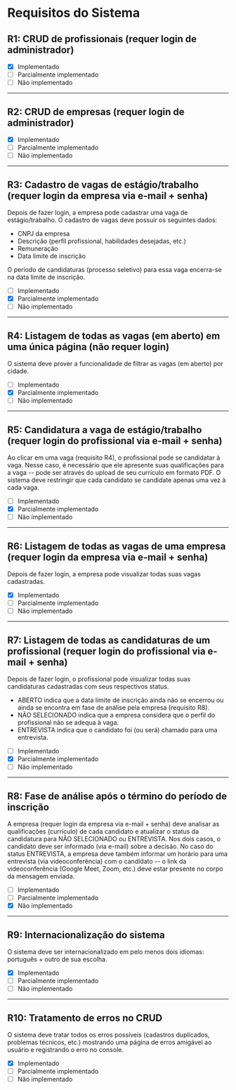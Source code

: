 # Requisitos do Sistema

## R1: CRUD de profissionais (requer login de administrador)
- [X] Implementado
- [ ] Parcialmente implementado
- [ ] Não implementado

---

## R2: CRUD de empresas (requer login de administrador)
- [X] Implementado
- [ ] Parcialmente implementado
- [ ] Não implementado

---

## R3: Cadastro de vagas de estágio/trabalho (requer login da empresa via e-mail + senha)
Depois de fazer login, a empresa pode cadastrar uma vaga de estágio/trabalho. O cadastro de vagas deve possuir os seguintes dados:
- CNPJ da empresa
- Descrição (perfil profissional, habilidades desejadas, etc.)
- Remuneração
- Data limite de inscrição

O período de candidaturas (processo seletivo) para essa vaga encerra-se na data limite de inscrição.
- [ ] Implementado
- [X] Parcialmente implementado
- [ ] Não implementado

---

## R4: Listagem de todas as vagas (em aberto) em uma única página (não requer login)
O sistema deve prover a funcionalidade de filtrar as vagas (em aberto) por cidade.
- [ ] Implementado
- [X] Parcialmente implementado
- [ ] Não implementado

---

## R5: Candidatura a vaga de estágio/trabalho (requer login do profissional via e-mail + senha)
Ao clicar em uma vaga (requisito R4), o profissional pode se candidatar à vaga. Nesse caso, é necessário que ele apresente suas qualificações para a vaga -- pode ser através do upload de seu currículo em formato PDF. O sistema deve restringir que cada candidato se candidate apenas uma vez à cada vaga.
- [ ] Implementado
- [X] Parcialmente implementado
- [ ] Não implementado

---

## R6: Listagem de todas as vagas de uma empresa (requer login da empresa via e-mail + senha)
Depois de fazer login, a empresa pode visualizar todas suas vagas cadastradas.
- [X] Implementado
- [ ] Parcialmente implementado
- [ ] Não implementado

---

## R7: Listagem de todas as candidaturas de um profissional (requer login do profissional via e-mail + senha)
Depois de fazer login, o profissional pode visualizar todas suas candidaturas cadastradas com seus respectivos status. 
- ABERTO indica que a data limite de inscrição ainda não se encerrou ou ainda se encontra em fase de análise pela empresa (requisito R8).
- NÃO SELECIONADO indica que a empresa considera que o perfil do profissional não se adequa à vaga.
- ENTREVISTA indica que o candidato foi (ou será) chamado para uma entrevista.

- [ ] Implementado
- [X] Parcialmente implementado
- [ ] Não implementado

---

## R8: Fase de análise após o término do período de inscrição
A empresa (requer login da empresa via e-mail + senha) deve analisar as qualificações (currículo) de cada candidato e atualizar o status da candidatura para NÃO SELECIONADO ou ENTREVISTA. Nos dois casos, o candidato deve ser informado (via e-mail) sobre a decisão. No caso do status ENTREVISTA, a empresa deve também informar um horário para uma entrevista (via videoconferência) com o candidato -- o link da videoconferência (Google Meet, Zoom, etc.) deve estar presente no corpo da mensagem enviada.
- [ ] Implementado
- [ ] Parcialmente implementado
- [X] Não implementado

---

## R9: Internacionalização do sistema
O sistema deve ser internacionalizado em pelo menos dois idiomas: português + outro de sua escolha.
- [X] Implementado
- [ ] Parcialmente implementado
- [ ] Não implementado

---

## R10: Tratamento de erros no CRUD
O sistema deve tratar todos os erros possíveis (cadastros duplicados, problemas técnicos, etc.) mostrando uma página de erros amigável ao usuário e registrando o erro no console.
- [X] Implementado
- [ ] Parcialmente implementado
- [ ] Não implementado
